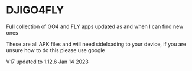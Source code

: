 # DJIGO4FLY

Full collection of GO4 and FLY apps updated as and when I can find new ones

These are all APK files and will need sideloading to your device, if you are
unsure how to do this please use google

V17 updated to 1.12.6 Jan 14 2023
